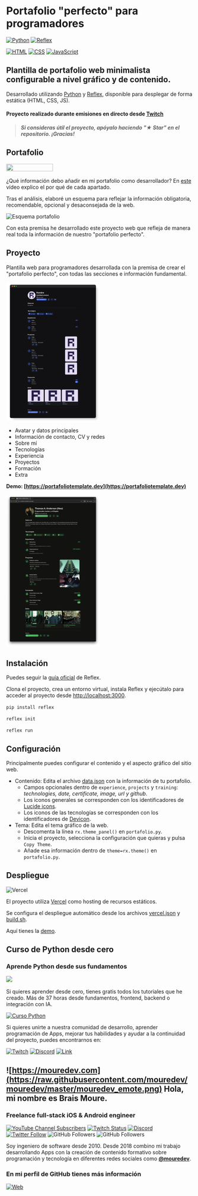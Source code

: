 # Portafolio "perfecto" para programadores

[![Python](https://img.shields.io/badge/Python-3.11+-yellow?style=for-the-badge&logo=python&logoColor=white&labelColor=101010)](https://python.org)
[![Reflex](https://img.shields.io/badge/Reflex-0.4.5+-5646ED?style=for-the-badge&logo=reflex&logoColor=white&labelColor=101010)](https://reflex.dev)

[![HTML](https://img.shields.io/badge/HTML-orange?style=for-the-badge&logo=html5&logoColor=white&labelColor=101010)](https://developer.mozilla.org/es/docs/Web/HTML)
[![CSS](https://img.shields.io/badge/CSS-blue?style=for-the-badge&logo=css3&logoColor=white&labelColor=101010)](https://developer.mozilla.org/es/docs/Web/CSS)
[![JavaScript](https://img.shields.io/badge/JavaScript-yellow?style=for-the-badge&logo=javascript&logoColor=white&labelColor=101010)](https://developer.mozilla.org/es/docs/Web/JavaScript)

## Plantilla de portafolio web minimalista configurable a nivel gráfico y de contenido.

Desarrollado utilizando [Python](https://python.org) y [Reflex](https://reflex.dev), disponible para desplegar de forma estática (HTML, CSS, JS).

#### Proyecto realizado durante emisiones en directo desde [Twitch](https://twitch.tv/mouredev)
> ##### Si consideras útil el proyecto, apóyalo haciendo "★ Star" en el repositorio. ¡Gracias!

## Portafolio

<a href="https://youtu.be/zFbTXe1yFGA"><img src="http://i3.ytimg.com/vi/zFbTXe1yFGA/maxresdefault.jpg" style="height: 50%; width:50%;"/></a>

¿Qué información debo añadir en mi portafolio como desarrollador? En [este](https://youtu.be/zFbTXe1yFGA) vídeo explico el por qué de cada apartado.

Tras el análisis, elaboré un esquema para reflejar la información obligatoria, recomendable, opcional y desaconsejada de la web.

![Esquema portafolio](https://mouredev.com/images/portafolio.jpg)

Con esta premisa he desarrollado este proyecto web que refleja de manera real toda la información de nuestro "portafolio perfecto".

## Proyecto

Plantilla web para programadores desarrollada con la premisa de crear el "portafolio perfecto", con todas las secciones e información fundamental.

<a href="./demo.png"><img src="./demo.png" style="height: 50%; width:50%;"/></a>

* Avatar y datos principales
* Información de contacto, CV y redes
* Sobre mí
* Tecnologías
* Experiencia
* Proyectos
* Formación
* Extra

**Demo: [https://portafoliotemplate.dev](https://portafoliotemplate.dev)**

<a href="./live_demo.png"><img src="./live_demo.png" style="height: 50%; width:50%;"/></a>

## Instalación

Puedes seguir la [guía oficial](https://reflex.dev/docs/getting-started/installation/) de Reflex.

Clona el proyecto, crea un entorno virtual, instala Reflex y ejecútalo para acceder al proyecto desde [http://localhost:3000](http://localhost:3000).

`pip install reflex`

`reflex init`

`reflex run`

## Configuración

Principalmente puedes configurar el contenido y el aspecto gráfico del sitio web.

* Contenido: Edita el archivo [data.json](./assets/data/data.json) con la información de tu portafolio.
	* Campos opcionales dentro de `experience`, `projects` y `training`: *technologies, date, certificate, image, url y github*.
	* Los iconos generales se corresponden con los identificadores de [Lucide icons](https://lucide.dev/icons/).
	* Los iconos de las tecnologías se corresponden con los identificadores de [Devicon](https://devicon.dev/).
* Tema: Edita el tema gráfico de la web.
	* Descomenta la línea `rx.theme_panel()` en `portafolio.py`. 
	* Inicia el proyecto, selecciona la configuración que quieras y pulsa `Copy Theme`.
	* Añade esa información dentro de `theme=rx.theme()` en `portafolio.py`.

## Despliegue

![Vercel](https://img.shields.io/github/stars/vercel/vercel?label=Vercel&style=social)

El proyecto utiliza [Vercel](https://vercel.com) como hosting de recursos estáticos.

Se configura el despliegue automático desde los archivos [vercel.json](./vercel.json) y [build.sh](./build.sh).

Aquí tienes la [demo](https://portafolio-template.vercel.app/).

## Curso de Python desde cero
### Aprende Python desde sus fundamentos

<a href="https://github.com/mouredev/hello-python"><img src="https://raw.githubusercontent.com/mouredev/Hello-Python/main/Images/header.jpg"/></a>

Si quieres aprender desde cero, tienes gratis todos los tutoriales que he creado. Más de 37 horas desde fundamentos, frontend, backend o integración con IA.

[![Curso Python](https://img.shields.io/github/stars/mouredev/hello-python?label=Curso%20Python%20desde%20cero&style=social)](https://github.com/mouredev/hello-python)

Si quieres unirte a nuestra comunidad de desarrollo, aprender programación de Apps, mejorar tus habilidades y ayudar a la continuidad del proyecto, puedes encontrarnos en:

[![Twitch](https://img.shields.io/badge/Twitch-Programación_en_directo-9146FF?style=for-the-badge&logo=twitch&logoColor=white&labelColor=101010)](https://twitch.tv/mouredev)
[![Discord](https://img.shields.io/badge/Discord-Servidor_de_la_comunidad-5865F2?style=for-the-badge&logo=discord&logoColor=white&labelColor=101010)](https://mouredev.com/discord)
[![Link](https://img.shields.io/badge/Links_de_interés-moure.dev-39E09B?style=for-the-badge&logo=Linktree&logoColor=white&labelColor=101010)](https://moure.dev)

## ![https://mouredev.com](https://raw.githubusercontent.com/mouredev/mouredev/master/mouredev_emote.png) Hola, mi nombre es Brais Moure.
### Freelance full-stack iOS & Android engineer

[![YouTube Channel Subscribers](https://img.shields.io/youtube/channel/subscribers/UCxPD7bsocoAMq8Dj18kmGyQ?style=social)](https://youtube.com/mouredevapps?sub_confirmation=1)
[![Twitch Status](https://img.shields.io/twitch/status/mouredev?style=social)](https://twitch.com/mouredev)
[![Discord](https://img.shields.io/discord/729672926432985098?style=social&label=Discord&logo=discord)](https://mouredev.com/discord)
[![Twitter Follow](https://img.shields.io/twitter/follow/mouredev?style=social)](https://twitter.com/mouredev)
![GitHub Followers](https://img.shields.io/github/followers/mouredev?style=social)
![GitHub Followers](https://img.shields.io/github/stars/mouredev?style=social)

Soy ingeniero de software desde 2010. Desde 2018 combino mi trabajo desarrollando Apps con la creación de contenido formativo sobre programación y tecnología en diferentes redes sociales como **[@mouredev](https://moure.dev)**.

### En mi perfil de GitHub tienes más información

[![Web](https://img.shields.io/badge/GitHub-MoureDev-14a1f0?style=for-the-badge&logo=github&logoColor=white&labelColor=101010)](https://github.com/mouredev)
